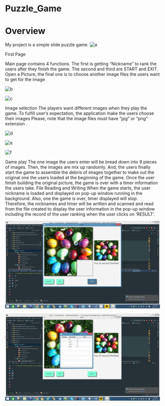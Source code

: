 # Puzzle_Game
#  Overview



My project is a simple slide puzzle game. 
![a](https://user-images.githubusercontent.com/26092150/42860268-d4fa4508-8a23-11e8-8757-c37954570030.jpg)

First Page

Main page contains 4 functions. The first is getting “Nickname” to rank the users
after they finish the game. The second and third are START and EXIT. Open a
Picture, the final one is to choose another image files the users want to get for
the image

![b](https://user-images.githubusercontent.com/26092150/42860350-ede3654a-8a23-11e8-8685-fd97598dfd4c.jpg)

![c](https://user-images.githubusercontent.com/26092150/42860359-03677802-8a24-11e8-981c-71c05fadfd58.jpg)

Image selection
The players want different images when they play the game. To fulfill user’s expectation, the application make the users choose their images  Please, note that the image files must have “jpg” or “png” extension .

![d](https://user-images.githubusercontent.com/26092150/42860371-18ad76c6-8a24-11e8-994f-263cf9fcf533.jpg)

![e](https://user-images.githubusercontent.com/26092150/42860381-292e876a-8a24-11e8-8acc-1ba124227d68.jpg)

![f](https://user-images.githubusercontent.com/26092150/42860396-3efec352-8a24-11e8-853a-227e4f3636e4.jpg)

Game play
The one image the users enter will be bread down into 9 pieces of images. Then, the images are mix up randomly. And, the users finally start the game to assemble the debris of images together to make out the original one the users loaded at the beginning of the game. Once the user finish building the original picture, the game is over with a timer information the users take.
 File Reading and Writing
When the game starts, the user nickname is loaded and displayed on pop-up window running in the background. Also, one the game is over, timer displayed will stop. Therefore, the nicknames and timer will be written and scanned and read from the file created to display the user information in the pop-up window including the record of the user ranking when the user clicks on ‘RESULT’.

![g](https://github.com/sun2545/Puzzle_Game/blob/master/g.jpg)

![h](https://github.com/sun2545/Puzzle_Game/blob/master/h.jpg)




